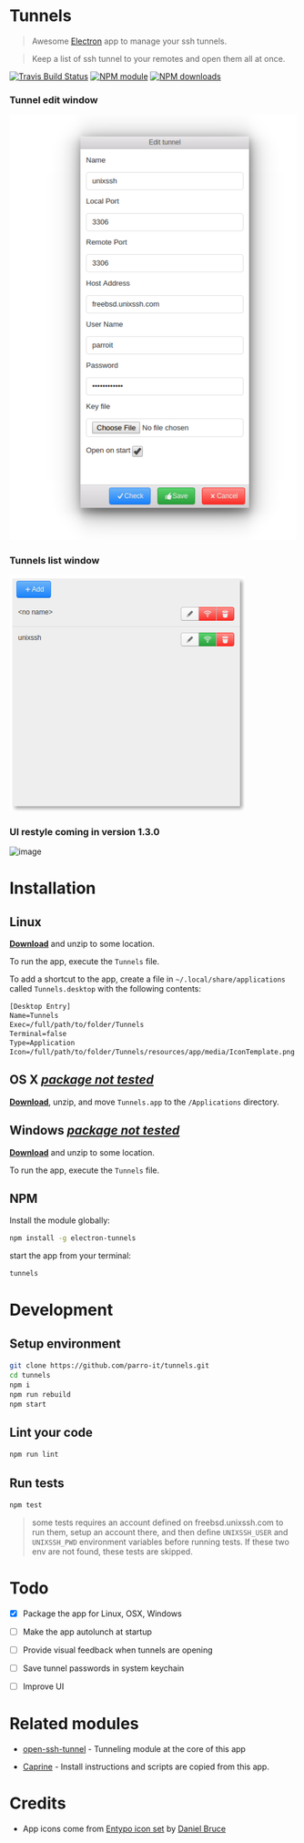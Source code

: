 # Tunnels

> Awesome [Electron](http://electron.atom.io/) app to manage your ssh tunnels.

> Keep a list of ssh tunnel to your remotes and open them all at once.

[![Travis Build Status](https://img.shields.io/travis/parro-it/tunnels.svg)](http://travis-ci.org/parro-it/tunnels)
[![NPM module](https://img.shields.io/npm/v/electron-tunnels.svg)](https://npmjs.org/package/electron-tunnels)
[![NPM downloads](https://img.shields.io/npm/dt/electron-tunnels.svg)](https://npmjs.org/package/electron-tunnels)

### Tunnel edit window

![image](media/edit-window.png)

### Tunnels list window

![image](media/list.png)

### UI restyle coming in version 1.3.0

![image](https://cloud.githubusercontent.com/assets/11197111/11577599/2e80475a-9a1f-11e5-9254-33b71ff00e12.png)

# Installation

## Linux

[**Download**](https://github.com/parro-it/tunnels/releases/latest) and unzip to some location.

To run the app, execute the `Tunnels` file.

To add a shortcut to the app, create a file in `~/.local/share/applications` called `Tunnels.desktop` with the following contents:

```
[Desktop Entry]
Name=Tunnels
Exec=/full/path/to/folder/Tunnels
Terminal=false
Type=Application
Icon=/full/path/to/folder/Tunnels/resources/app/media/IconTemplate.png
```

## OS X [_package not tested_](https://github.com/parro-it/tunnels/issues/4)

[**Download**](https://github.com/parro-it/tunnels/releases/latest), unzip, and move `Tunnels.app` to the `/Applications` directory.


## Windows [_package not tested_](https://github.com/parro-it/tunnels/issues/4)

[**Download**](https://github.com/parro-it/tunnels/releases/latest) and unzip to some location.

To run the app, execute the `Tunnels` file.

## NPM

Install the module globally:

```bash
npm install -g electron-tunnels
```

start the app from your terminal:

```bash
tunnels
```




# Development

## Setup environment

```bash
git clone https://github.com/parro-it/tunnels.git
cd tunnels
npm i
npm run rebuild
npm start
```

## Lint your code

```bash
npm run lint
```

## Run tests

```bash
npm test
```

> some tests requires an account defined on freebsd.unixssh.com
> to run them, setup an account there, and then define `UNIXSSH_USER`
> and `UNIXSSH_PWD` environment variables before running tests.
> If these two env are not found, these tests are skipped.


# Todo

* [X] Package the app for Linux, OSX, Windows
* [ ] Make the app autolunch at startup
* [ ] Provide visual feedback when tunnels are opening
* [ ] Save tunnel passwords in system keychain
* [ ] Improve UI


# Related modules

* [open-ssh-tunnel](https://github.com/parro-it/open-ssh-tunnel) - Tunneling module at the core of this app

* [Caprine](https://github.com/sindresorhus/caprine) - Install instructions and scripts are copied from this app.

# Credits

* App icons come from [Entypo icon set](www.entypo.com) by [Daniel Bruce](http://www.danielbruce.se/)



